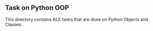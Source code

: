 ## Task on Python OOP

This directory contains ALX tasks that 
are done on Python Objects and Classes.

